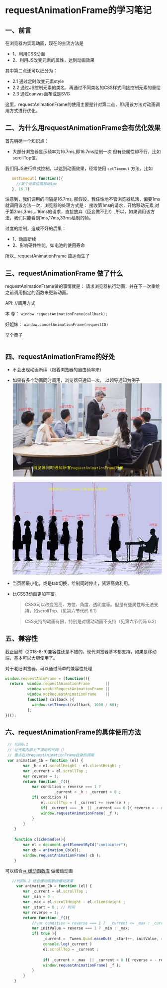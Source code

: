 requestAnimationFrame的学习笔记
==================

## 一、前言

在浏览器内实现动画，现在的主流方法是
* 1、利用CSS动画
* 2、利用JS改变元素的属性，达到动画效果

其中第二点还可以细分为：

* 2.1 通过定时改变元素style
* 2.2 通过JS控制元素的类名，再通过不同类名的CSS样式间接控制元素的重绘
* 2.3 通过canvas画布或是SVG 

这里，requestAnimationFrame的使用主要是针对第二点，即:用该方法对动画调用方式进行优化。

## 二、为什么用requestAnimationFrame会有优化效果

首先明确一个知识点：
* 大部分浏览器显示频率为16.7ms,即16.7ms绘制一次
但有些属性却不行，比如scrollTop值。

我们用JS进行样式控制，以达到动画效果，经常使用 `setTimeout` 方法，比如

```js
   setTimeout( function(){
     //某个元素位置移动1px
   }, 16.7)

```
注意到，我们调用的间隔是16.7ms, 那假设，我任性地不管浏览器私活，偏要1ms就调用该方法一次，浏览器的处理方式是： 接收第1ms的请求，开始移动元素,对于第2ms,3ms,...16ms的请求，直接放弃（臣妾做不到!）,所以，如果调用该方法，我们只能看到1ms,17ms,33ms绘制的帧。

过度的绘制，造成不好的后果：
* 1、动画断续
* 2、影响硬件性能，如电池的使用寿命

所以...requestAnimationFrame 应运而生了

## 三、requestAnimationFrame 做了什么

requestAnimationFrame做的事情就是： 请求浏览器执行动画，并在下一次重绘之前调用指定的函数来更新动画。

API:
 //调用方式

  本  尊：  `window.requestAnimationFrame(callback);`
  
  好姐妹： `window.cancelAnimationFrame(requestID)`

举个栗子
```js

```


## 四、requestAnimationFrame的好处

* 不会出现动画断续（跟着浏览器的自由频率来）
* 如果有多个动画同时调用，浏览器只通知一次。
  以领导通知为例子
  <img  src="./image/requestAnimationFrame/1.png">

  <img  src="./image/requestAnimationFrame/2.png">

* 当页面最小化，或是tab切换，绘制同时停止，资源高效利用。
* 比CSS3动画更加丰富。
  > CSS3可以改变宽高、方位、角度、透明度等。但是有些属性却无法支持，如scrollTop.（见第六节代码 6.1）

  > CSS支持的动画有限，特别是对缓动动画不支持（见第六节代码 6.2）


## 五、兼容性
截止目前（2018-8-9)兼容性还是不错的。现代浏览器基本都支持，如果是移动端，基本可以大胆使用了。

对于老旧浏览器，可以通过简单的兼容性处理

```js
window.requestAnimFrame = (function(){
  return  window.requestAnimationFrame       ||
          window.webkitRequestAnimationFrame ||
          window.mozRequestAnimationFrame    ||
          function( callback ){
            window.setTimeout(callback, 1000 / 60);
          };
})();
```


## 六、requestAnimationFrame的具体使用方法

```js
 // 代码6.1
 // 让元素内部上下滚动的代码（）
 // 重点在对requestAnimationFrame自身的调用
 var animation_Cb = function (el) {
        var _h = el.scrollHeight - el.clientHeight ;
        var _current = el.scrollTop ;
        var reverse = 1;
        return function _f(){
            var condition = reverse === 1 ? 
                      _current < _h : _current > 0 ;
            if( condition ){
                el.scrollTop = ( _current += reverse ) ;
                if( _current === _h  || _current === 0 ){ reverse = - reverse } ;
                window.requestAnimationFrame( _f );
            }
        }
    }

    function clickHandle(){
        var el = document.getElementById("containter");
        var cb = animation_Cb(el);
        window.requestAnimationFrame( cb );
    }

```



可以结合<a  href="./代码集/缓动函数库.md">=> 缓动函数库</a> 做缓动动画

```js
   //代码6.2 结合缓动函数做缓动效果
     var animation_Cb = function (el) {
        var _current = el.scrollTop ;
        var _min = 0 ;
        var _max = el.scrollHeight - el.clientHeight ;
        var _start = 0 ; // 时间
        var reverse = 1;
        return function _f(){
            //var condition = reverse === 1 ?  _current <= _max : _current >= _min ;
            var initValue = reverse === 1 ? _min : _max;
            if( true ){
                 _current =  Tween.Quad.easeOut( _start++, initValue, 400*reverse, 200 ) ;
                 console.log(_current )
                 el.scrollTop = _current ;
       
                 if( _current > _max  || _current < 0 ){ reverse = - reverse ; _start = 0 ;} ;
                 window.requestAnimationFrame( _f );
            }
        }
    }


```







